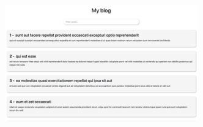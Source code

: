 ![Alt text](https://github.com/Aya-Jafar/Vanila-JS/blob/main/infinit-scroll/Screenshot%202023-06-21%20at%205.48.08%20PM.png)
